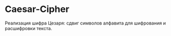 # Caesar-Cipher
Реализация шифра Цезаря: сдвиг символов алфавита для шифрования и расшифровки текста.
